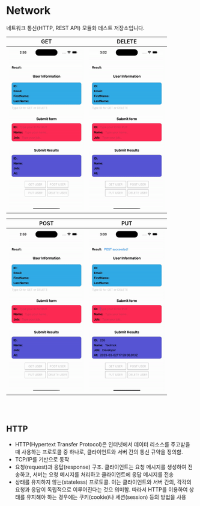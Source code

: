 # Network
네트워크 통신(HTTP, REST API) 모듈화 테스트 저장소입니다.

|GET|DELETE|
|---|---|
|<img src="./SimulatorRecording/GET SimulatorRecording.gif" width=200>|<img src="./SimulatorRecording/DELETE SimulatorRecording.gif" width=200>|

|POST|PUT|
|---|---|
|<img src="./SimulatorRecording/POST SimulatorRecording.gif" width=200>|<img src="./SimulatorRecording/PUT SimulatorRecording.gif" width=200>|



<br></br>
## HTTP
- HTTP(Hypertext Transfer Protocol)은 인터넷에서 데이터 리소스를 주고받을 때 사용하는 프로토콜 중 하나로, 클라이언트와 서버 간의 통신 규약을 정의함.
- TCP/IP를 기반으로 동작
- 요청(request)과 응답(response) 구조. 클라이언트는 요청 메시지를 생성하여 전송하고, 서버는 요청 메시지를 처리하고 클라이언트에 응답 메시지를 전송
- 상태를 유지하지 않는(stateless) 프로토콜. 이는 클라이언트와 서버 간의, 각각의 요청과 응답이 독립적으로 이루어진다는 것으 의미함. 따라서 HTTP를 이용하여 상태를 유지해야 하는 경우에는 쿠키(cookie)나 세션(session) 등의 방법을 사용
